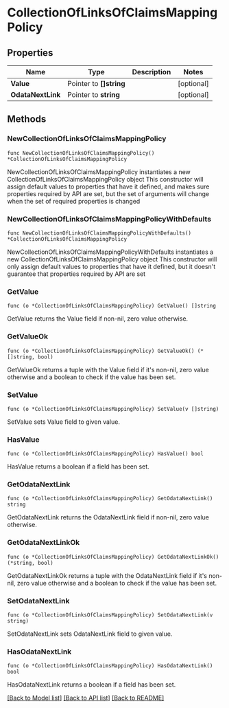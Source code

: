 # CollectionOfLinksOfClaimsMappingPolicy

## Properties

Name | Type | Description | Notes
------------ | ------------- | ------------- | -------------
**Value** | Pointer to **[]string** |  | [optional] 
**OdataNextLink** | Pointer to **string** |  | [optional] 

## Methods

### NewCollectionOfLinksOfClaimsMappingPolicy

`func NewCollectionOfLinksOfClaimsMappingPolicy() *CollectionOfLinksOfClaimsMappingPolicy`

NewCollectionOfLinksOfClaimsMappingPolicy instantiates a new CollectionOfLinksOfClaimsMappingPolicy object
This constructor will assign default values to properties that have it defined,
and makes sure properties required by API are set, but the set of arguments
will change when the set of required properties is changed

### NewCollectionOfLinksOfClaimsMappingPolicyWithDefaults

`func NewCollectionOfLinksOfClaimsMappingPolicyWithDefaults() *CollectionOfLinksOfClaimsMappingPolicy`

NewCollectionOfLinksOfClaimsMappingPolicyWithDefaults instantiates a new CollectionOfLinksOfClaimsMappingPolicy object
This constructor will only assign default values to properties that have it defined,
but it doesn't guarantee that properties required by API are set

### GetValue

`func (o *CollectionOfLinksOfClaimsMappingPolicy) GetValue() []string`

GetValue returns the Value field if non-nil, zero value otherwise.

### GetValueOk

`func (o *CollectionOfLinksOfClaimsMappingPolicy) GetValueOk() (*[]string, bool)`

GetValueOk returns a tuple with the Value field if it's non-nil, zero value otherwise
and a boolean to check if the value has been set.

### SetValue

`func (o *CollectionOfLinksOfClaimsMappingPolicy) SetValue(v []string)`

SetValue sets Value field to given value.

### HasValue

`func (o *CollectionOfLinksOfClaimsMappingPolicy) HasValue() bool`

HasValue returns a boolean if a field has been set.

### GetOdataNextLink

`func (o *CollectionOfLinksOfClaimsMappingPolicy) GetOdataNextLink() string`

GetOdataNextLink returns the OdataNextLink field if non-nil, zero value otherwise.

### GetOdataNextLinkOk

`func (o *CollectionOfLinksOfClaimsMappingPolicy) GetOdataNextLinkOk() (*string, bool)`

GetOdataNextLinkOk returns a tuple with the OdataNextLink field if it's non-nil, zero value otherwise
and a boolean to check if the value has been set.

### SetOdataNextLink

`func (o *CollectionOfLinksOfClaimsMappingPolicy) SetOdataNextLink(v string)`

SetOdataNextLink sets OdataNextLink field to given value.

### HasOdataNextLink

`func (o *CollectionOfLinksOfClaimsMappingPolicy) HasOdataNextLink() bool`

HasOdataNextLink returns a boolean if a field has been set.


[[Back to Model list]](../README.md#documentation-for-models) [[Back to API list]](../README.md#documentation-for-api-endpoints) [[Back to README]](../README.md)


